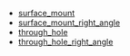 * [surface_mount](/surface_mount)
* [surface_mount_right_angle](/surface_mount_right_angle)
* [through_hole](/through_hole)
* [through_hole_right_angle](/through_hole_right_angle)
